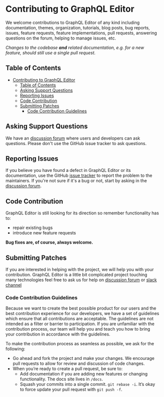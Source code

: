 # Contributing to GraphQL Editor

We welcome contributions to GraphQL Editor of any kind including documentation, themes,
organization, tutorials, blog posts, bug reports, issues, feature requests,
feature implementations, pull requests, answering questions on the forum,
helping to manage issues, etc.

_Changes to the codebase **and** related documentation, e.g. for a new feature, should still use a single pull request._

## Table of Contents

- [Contributing to GraphQL Editor](#contributing-to-graphql-editor)
  - [Table of Contents](#table-of-contents)
  - [Asking Support Questions](#asking-support-questions)
  - [Reporting Issues](#reporting-issues)
  - [Code Contribution](#code-contribution)
  - [Submitting Patches](#submitting-patches)
    - [Code Contribution Guidelines](#code-contribution-guidelines)

## Asking Support Questions

We have an [discussion forum](https://spectrum.chat/graphql-editor) where users and developers can ask questions.
Please don't use the GitHub issue tracker to ask questions.

## Reporting Issues

If you believe you have found a defect in GraphQL Editor or its documentation, use
the GitHub [issue tracker](https://github.com/slothking-online/graphql-editor/issues) to report
the problem to the maintainers. If you're not sure if it's a bug or not,
start by asking in the [discussion forum](https://spectrum.chat/graphql-editor).

## Code Contribution

GraphQL Editor is still looking for its direction so remember functionality has to:

- repair existing bugs
- introduce new feature requests

**Bug fixes are, of course, always welcome.**

## Submitting Patches

If you are interested in helping with the project, we will help you with your contribution. GraphQL Editor is a little bit complicated project touching many technologies feel free to ask us for help on [discussion forum](https://spectrum.chat/graphql-editor) or [slack channel](https://join.slack.com/t/graphqleditor/shared_invite/enQtNDkwOTgyOTM5OTc1LWI4YjU3N2U5NGVkNzQ2NzY5MGUxMTJiNjFlZDM1Zjc2OWRmNTI0NDM3OWUxYTk4Yjk3MzZlY2QwOWUzZmM2NDI)

### Code Contribution Guidelines

Because we want to create the best possible product for our users and the best contribution experience for our developers, we have a set of guidelines which ensure that all contributions are acceptable. The guidelines are not intended as a filter or barrier to participation. If you are unfamiliar with the contribution process, our team will help you and teach you how to bring your contribution in accordance with the guidelines.

To make the contribution process as seamless as possible, we ask for the following:

- Go ahead and fork the project and make your changes. We encourage pull requests to allow for review and discussion of code changes.
- When you’re ready to create a pull request, be sure to:
  - Add documentation if you are adding new features or changing functionality. The docs site lives in `/docs`.
  - Squash your commits into a single commit. `git rebase -i`. It’s okay to force update your pull request with `git push -f`.
